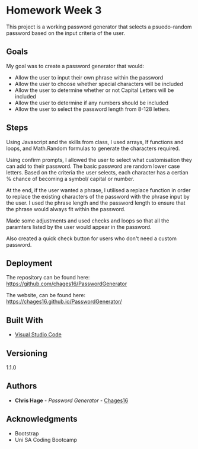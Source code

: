 # Homework Week 3

This project is a working password generator that selects a psuedo-random password based on the input criteria of the user.

## Goals

My goal was to create a password generator that would:
- Allow the user to input their own phrase within the password
- Allow the user to choose whether special characters will be included
- Allow the user to determine whether or not Capital Letters will be included
- Allow the user to determine if any numbers should be included
- Allow the user to select the password length from 8-128 letters.

## Steps

Using Javascript and the skills from class, I used arrays, If functions and loops, and Math.Random formulas to generate the characters required.

Using confirm prompts, I allowed the user to select what customisation they can add to their password. The basic password are random lower case letters. Based on the criteria the user selects, each character has a certian % chance of becoming a symbol/ capital or number.

At the end, if the user wanted a phrase, I utilised a replace function in order to replace the existing characters of the password with the phrase input by the user. I used the phrase length and the password length to ensure that the phrase would always fit within the password.

Made some adjustments and used checks and loops so that all the paramters listed by the user would appear in the password.

Also created a quick check button for users who don't need a custom password.

## Deployment

The repository can be found here: https://github.com/chages16/PasswordGenerator

The website, can be found here: https://chages16.github.io/PasswordGenerator/

## Built With

* [Visual Studio Code](https://code.visualstudio.com/)

## Versioning

1.1.0 

## Authors

* **Chris Hage** - *Password Generator* - [Chages16](https://github.com/chages16/)

## Acknowledgments

* Bootstrap
* Uni SA Coding Bootcamp
